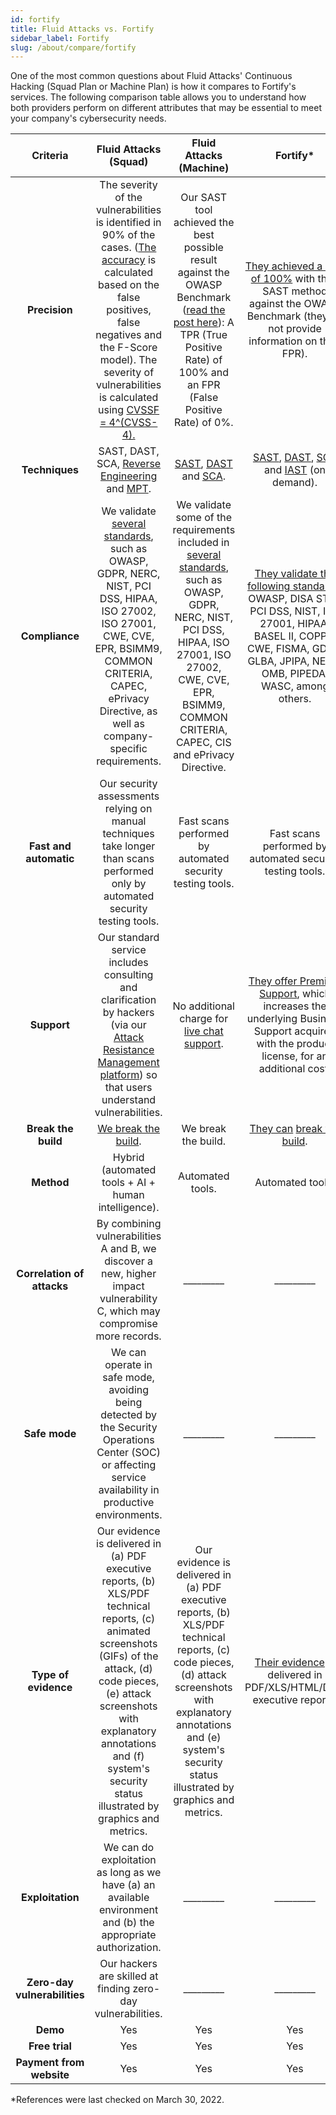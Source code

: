 ```yaml
---
id: fortify
title: Fluid Attacks vs. Fortify
sidebar_label: Fortify
slug: /about/compare/fortify
---
```


One of the most common questions
about Fluid Attacks' Continuous Hacking
(Squad Plan or Machine Plan)
is how it compares to Fortify's services.
The following comparison table
allows you to understand
how both providers perform on different attributes
that may be essential to meet your company's cybersecurity needs.

|         **Criteria**         |                                                                                                                                               **Fluid Attacks (Squad)**                                                                                                                                             |                                                                                                                            **Fluid Attacks (Machine)**                                                                                                                         |                                                                                                                                                          **Fortify***                                                                                                                                                        |
|:----------------------------:|:-------------------------------------------------------------------------------------------------------------------------------------------------------------------------------------------------------------------------------------------------------------------------------------------------------------------:|:------------------------------------------------------------------------------------------------------------------------------------------------------------------------------------------------------------------------------------------------------------------------------:|:----------------------------------------------------------------------------------------------------------------------------------------------------------------------------------------------------------------------------------------------------------------------------------------------------------------------------:|
| **Precision**                | The severity of the vulnerabilities is identified in 90% of the cases. ([The accuracy](/about/sla/accuracy/) is calculated based on the false positives, false negatives and the F-Score  model). The severity of vulnerabilities is calculated using [CVSSF = 4^(CVSS-4).](/about/faq/#adjustment-by-severity)     | Our SAST tool achieved the best possible result against the OWASP Benchmark ([read the post here](https://fluidattacks.com/blog/owasp-benchmark-fluid-attacks/)): A TPR (True Positive  Rate) of 100% and an FPR (False Positive Rate) of 0%.                                  | [They achieved a TPR of 100%](https://www.microfocus.com/media/guide/fortify-application-security-handout-guide.pdf) with their SAST method against the OWASP Benchmark (they do not provide information on their FPR).                                                                                                      |
| **Techniques**               | SAST, DAST, SCA, [Reverse Engineering](https://fluidattacks.com/categories/re/) and [MPT](https://fluidattacks.com/solutions/penetration-testing/).                                                                                                                                                                 | [SAST](https://fluidattacks.com/categories/sast/), [DAST](https://fluidattacks.com/categories/dast/) and [SCA](https://fluidattacks.com/categories/sca/).                                                                                                                      | [SAST](https://www.microfocus.com/en-us/what-is/sast), [DAST](https://www.microfocus.com/en-us/what-is/dast), [SCA](https://www.microfocus.com/en-us/cyberres/application-security/software-composition-analysis) and [IAST](https://www.microfocus.com/en-us/cyberres/application-security/fortify-on-demand) (on demand).  |
| **Compliance**               | We validate [several standards](https://docs.fluidattacks.com/criteria/compliance/), such as OWASP, GDPR, NERC, NIST, PCI DSS, HIPAA, ISO 27002, ISO 27001, CWE, CVE, EPR, BSIMM9, COMMON CRITERIA, CAPEC, ePrivacy Directive, as well as company-specific requirements.                                            | We validate some of the requirements  included in [several standards](https://docs.fluidattacks.com/criteria/compliance/), such as OWASP, GDPR, NERC, NIST, PCI DSS, HIPAA, ISO 27001, ISO 27002, CWE, CVE, EPR, BSIMM9, COMMON CRITERIA, CAPEC, CIS and ePrivacy Directive.   | [They validate the following standards:](https://www.microfocus.com/documentation/fortify-webinspect/2110/WI_Guide_21.1.0.pdf) OWASP, DISA STIG, PCI DSS, NIST, ISO 27001, HIPAA, BASEL II, COPPA, CWE, FISMA, GDPR, GLBA, JPIPA, NERC, OMB, PIPEDA, WASC, among others.                                             |
| **Fast and automatic**       | Our security assessments relying on manual techniques take longer than scans performed only by automated security testing tools.                                                                                                                                                                                    | Fast scans performed by automated security testing tools.                                                                                                                                                                                                                      | Fast scans performed by automated security testing tools.                                                                                                                                                                                                                                                                    |
| **Support**                  | Our standard service includes consulting and clarification by hackers (via our [Attack Resistance Management platform](https://docs.fluidattacks.com/machine/web/arm)) so that users understand vulnerabilities.                                                                                                    | No additional charge for [live chat support](/machine/web/support/live-chat).                                                                                                                                                                                                  | [They offer Premium Support](https://support.microfocus.com/programs/guide.html), which increases the underlying Business Support acquired with the product license, for an additional cost.                                                                                                                                 |
| **Break the build**          | [We break the build](https://fluidattacks.com/solutions/devsecops/).                                                                                                                                                                                                                                                | We break the build.                                                                                                                                                                                                                                                            | [They can](https://stackoverflow.com/questions/39769097/is-it-possible-to-configure-the-fortify-jenkins-plugin-to-break-the-build-when-t) [break the build](https://github.com/marketplace/actions/fortify-on-demand-scan).                                                                                                  |
| **Method**                   | Hybrid (automated tools + AI + human intelligence).                                                                                                                                                                                                                                                                 | Automated tools.                                                                                                                                                                                                                                                               | Automated tools.                                                                                                                                                                                                                                                                                                             |
| **Correlation of attacks**   | By combining vulnerabilities A and B, we discover a new, higher impact vulnerability C, which may compromise more records.                                                                                                                                                                                          | _________                                                                                                                                                                                                                                                                      | _________                                                                                                                                                                                                                                                                                                                    |
| **Safe mode**                | We can operate in safe mode, avoiding being detected by the Security Operations Center (SOC) or affecting service availability in productive environments.                                                                                                                                                          | _________                                                                                                                                                                                                                                                                      | _________                                                                                                                                                                                                                                                                                                                    |
| **Type of evidence**         | Our evidence is delivered in (a) PDF executive reports, (b) XLS/PDF technical reports, (c) animated screenshots (GIFs) of the attack, (d) code pieces, (e) attack screenshots with explanatory annotations and (f) system's security status illustrated by graphics and metrics.                                    | Our evidence is delivered in (a) PDF executive reports, (b) XLS/PDF technical reports, (c) code pieces, (d) attack screenshots with explanatory annotations and (e) system's security status illustrated by graphics and metrics.                                              | [Their evidence](https://community.microfocus.com/cyberres/fortify/f/fortify-discussions/346874/is-there-a-way-to-generate-the-reports-in-xml-format) is delivered in PDF/XLS/HTML/DOC executive   reports.                                                                                                                  |
| **Exploitation**             | We can do exploitation as long as we have (a) an available environment and (b) the appropriate authorization.                                                                                                                                                                                                       | _________                                                                                                                                                                                                                                                                      | _________                                                                                                                                                                                                                                                                                                                    |
| **Zero-day vulnerabilities** | Our hackers are skilled at finding zero-day vulnerabilities.                                                                                                                                                                                                                                                        | _________                                                                                                                                                                                                                                                                      | _________                                                                                                                                                                                                                                                                                                                    |
|           **Demo**           | Yes                                                                                                                                                                                                                                                                                                                 | Yes                                                                                                                                                                                                                                                                            | Yes                                                                                                                                                                                                                                                  |
|        **Free trial**        | Yes                                                                                                                                                                                                                                                                                                                 | Yes                                                                                                                                                                                                                                                                            | Yes                                                                                                                                                                                                                                                  |
|   **Payment from website**   | Yes                                                                                                                                                                                                                                                                                                                 | Yes                                                                                                                                                                                                                                                                            | Yes                                                                                                                                                                                                                                                  |

*References were last checked on March 30, 2022.
